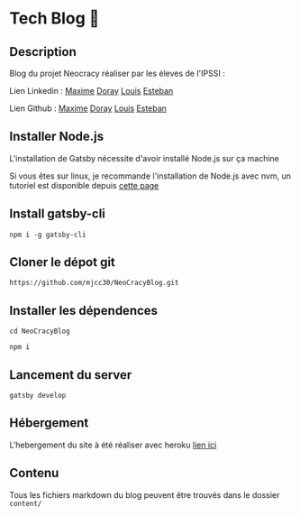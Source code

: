 # Tech Blog 🚀

## Description

Blog du projet Neocracy réaliser par les éleves de l'IPSSI :

Lien Linkedin :
[Maxime](https://www.linkedin.com/in/maximecordeiro/)
[Doray](https://www.linkedin.com/in/doray-balassoupramanien-908b3b176/)
[Louis](https://www.linkedin.com)
[Esteban](https://www.linkedin.com)

Lien Github :
[Maxime](https://github.com/mjcc30)
[Doray](https://github.com/dorayy)
[Louis](https://github.com/LouisPLN)
[Esteban](https://github.com/e-gonzalez-ipssi)

## Installer Node.js

L'installation de Gatsby nécessite d'avoir installé Node.js sur ça machine

Si vous êtes sur linux, je recommande l'installation de Node.js avec nvm, un tutoriel est disponible depuis [cette page](https://neocracyblog.herokuapp.com/Nodejs/01-Installer-NVM/)

## Install gatsby-cli

```
npm i -g gatsby-cli
```

## Cloner le dépot git

```
https://github.com/mjcc30/NeoCracyBlog.git
```

## Installer les dépendences

```
cd NeoCracyBlog

npm i
```

## Lancement du server

```
gatsby develop
```

## Hébergement

L'hebergement du site à été réaliser avec heroku
[lien ici](https://neocracyblog.herokuapp.com)

## Contenu

Tous les fichiers markdown du blog peuvent être trouvés dans le dossier `content/`
